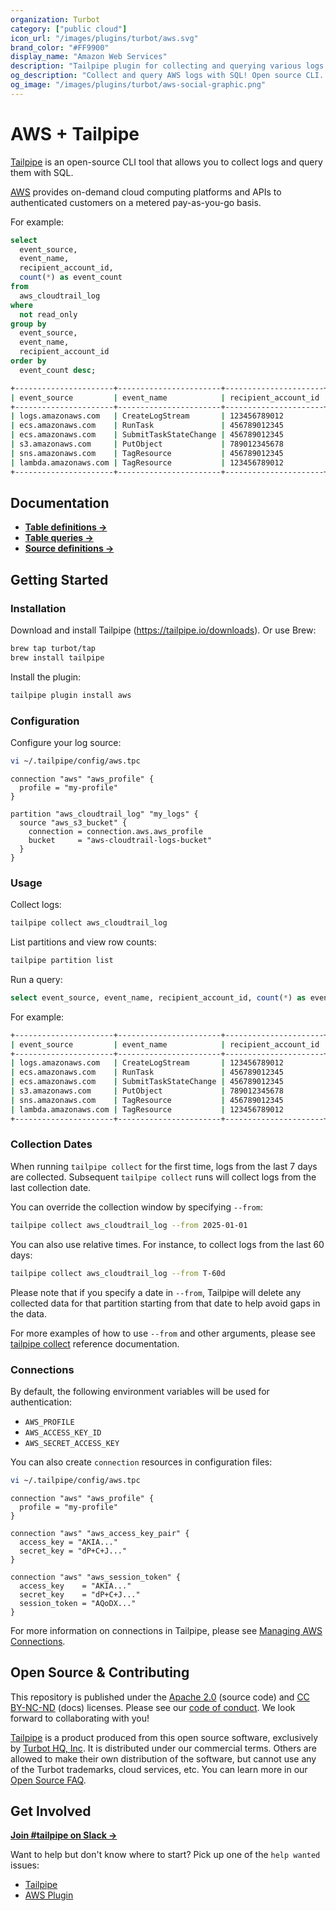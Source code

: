 ```yaml
---
organization: Turbot
category: ["public cloud"]
icon_url: "/images/plugins/turbot/aws.svg"
brand_color: "#FF9900"
display_name: "Amazon Web Services"
description: "Tailpipe plugin for collecting and querying various logs from AWS."
og_description: "Collect and query AWS logs with SQL! Open source CLI. No DB required."
og_image: "/images/plugins/turbot/aws-social-graphic.png"
---
```


# AWS + Tailpipe

[Tailpipe](https://tailpipe.io) is an open-source CLI tool that allows you to collect logs and query them with SQL.

[AWS](https://aws.amazon.com/) provides on-demand cloud computing platforms and APIs to authenticated customers on a metered pay-as-you-go basis.

For example:

```sql
select
  event_source,
  event_name,
  recipient_account_id,
  count(*) as event_count
from
  aws_cloudtrail_log
where
  not read_only
group by
  event_source,
  event_name,
  recipient_account_id
order by
  event_count desc;
```

```sh
+----------------------+-----------------------+----------------------+-------------+
| event_source         | event_name            | recipient_account_id | event_count |
+----------------------+-----------------------+----------------------+-------------+
| logs.amazonaws.com   | CreateLogStream       | 123456789012         | 793845      |
| ecs.amazonaws.com    | RunTask               | 456789012345         | 350836      |
| ecs.amazonaws.com    | SubmitTaskStateChange | 456789012345         | 190185      |
| s3.amazonaws.com     | PutObject             | 789012345678         | 60842       |
| sns.amazonaws.com    | TagResource           | 456789012345         | 25499       |
| lambda.amazonaws.com | TagResource           | 123456789012         | 20673       |
+----------------------+-----------------------+----------------------+-------------+
```

## Documentation

- **[Table definitions →](https://hub.tailpipe.io/plugins/turbot/aws/tables)**
- **[Table queries →](https://hub.tailpipe.io/plugins/turbot/aws/queries)**
- **[Source definitions →](https://hub.tailpipe.io/plugins/turbot/aws/sources)**

## Getting Started

### Installation

Download and install Tailpipe (https://tailpipe.io/downloads). Or use Brew:

```sh
brew tap turbot/tap
brew install tailpipe
```

Install the plugin:

```sh
tailpipe plugin install aws
```

### Configuration

Configure your log source:

```sh
vi ~/.tailpipe/config/aws.tpc
```

```hcl
connection "aws" "aws_profile" {
  profile = "my-profile"
}

partition "aws_cloudtrail_log" "my_logs" {
  source "aws_s3_bucket" {
    connection = connection.aws.aws_profile
    bucket     = "aws-cloudtrail-logs-bucket"
  }
}
```

### Usage

Collect logs:

```sh
tailpipe collect aws_cloudtrail_log
```

List partitions and view row counts:

```sh
tailpipe partition list
```

Run a query:

```sql
select event_source, event_name, recipient_account_id, count(*) as event_count from aws_cloudtrail_log where not read_only group by event_source, event_name, recipient_account_id order by event_count desc;
```

For example:

```sh
+----------------------+-----------------------+----------------------+-------------+
| event_source         | event_name            | recipient_account_id | event_count |
+----------------------+-----------------------+----------------------+-------------+
| logs.amazonaws.com   | CreateLogStream       | 123456789012         | 793845      |
| ecs.amazonaws.com    | RunTask               | 456789012345         | 350836      |
| ecs.amazonaws.com    | SubmitTaskStateChange | 456789012345         | 190185      |
| s3.amazonaws.com     | PutObject             | 789012345678         | 60842       |
| sns.amazonaws.com    | TagResource           | 456789012345         | 25499       |
| lambda.amazonaws.com | TagResource           | 123456789012         | 20673       |
+----------------------+-----------------------+----------------------+-------------+
```

### Collection Dates

When running `tailpipe collect` for the first time, logs from the last 7 days are collected. Subsequent `tailpipe collect` runs will collect logs from the last collection date.

You can override the collection window by specifying `--from`:

```sh
tailpipe collect aws_cloudtrail_log --from 2025-01-01
```

You can also use relative times. For instance, to collect logs from the last 60 days:

```sh
tailpipe collect aws_cloudtrail_log --from T-60d
```

Please note that if you specify a date in `--from`, Tailpipe will delete any collected data for that partition starting from that date to help avoid gaps in the data.

For more examples of how to use `--from` and other arguments, please see [tailpipe collect](https://tailpipe.io/docs/reference/cli/collect) reference documentation.


### Connections

By default, the following environment variables will be used for authentication:

- `AWS_PROFILE`
- `AWS_ACCESS_KEY_ID`
- `AWS_SECRET_ACCESS_KEY`

You can also create `connection` resources in configuration files:

```sh
vi ~/.tailpipe/config/aws.tpc
```

```hcl
connection "aws" "aws_profile" {
  profile = "my-profile"
}

connection "aws" "aws_access_key_pair" {
  access_key = "AKIA..."
  secret_key = "dP+C+J..."
}

connection "aws" "aws_session_token" {
  access_key    = "AKIA..."
  secret_key    = "dP+C+J..."
  session_token = "AQoDX..."
}
```

For more information on connections in Tailpipe, please see [Managing AWS Connections](https://tailpipe.io/docs/reference/config-files/connection/aws).

## Open Source & Contributing

This repository is published under the [Apache 2.0](https://www.apache.org/licenses/LICENSE-2.0) (source code) and [CC BY-NC-ND](https://creativecommons.org/licenses/by-nc-nd/2.0/) (docs) licenses. Please see our [code of conduct](https://github.com/turbot/.github/blob/main/CODE_OF_CONDUCT.md). We look forward to collaborating with you!

[Tailpipe](https://tailpipe.io) is a product produced from this open source software, exclusively by [Turbot HQ, Inc](https://turbot.com). It is distributed under our commercial terms. Others are allowed to make their own distribution of the software, but cannot use any of the Turbot trademarks, cloud services, etc. You can learn more in our [Open Source FAQ](https://turbot.com/open-source).

## Get Involved

**[Join #tailpipe on Slack →](https://turbot.com/community/join)**

Want to help but don't know where to start? Pick up one of the `help wanted` issues:

- [Tailpipe](https://github.com/turbot/tailpipe/labels/help%20wanted)
- [AWS Plugin](https://github.com/turbot/tailpipe-plugin-aws/labels/help%20wanted)
